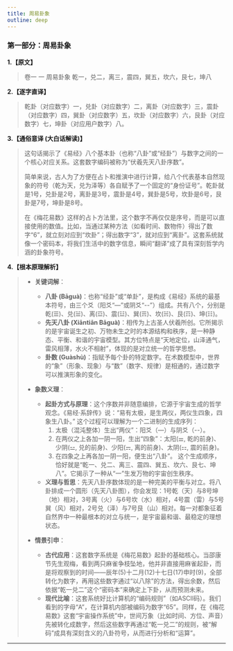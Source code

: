 ```yaml
---
title: 周易卦象
outline: deep
---
```

  
### **第一部分：周易卦象**

**1.【原文】**
> 卷一 一 周易卦象
> 乾一，兑二，离三，震四，巽五，坎六，艮七，坤八

**2.【逐字直译】**
> 乾卦（对应数字）一，兑卦（对应数字）二，离卦（对应数字）三，震卦（对应数字）四，巽卦（对应数字）五，坎卦（对应数字）六，艮卦（对应数字）七，坤卦（对应用户数字）八。

**3.【通俗意译 (大白话解读)】**
> 这句话揭示了《易经》八个基本卦（也称“八卦”或“经卦”）与数字之间的一个核心对应关系。这套数字编码被称为“伏羲先天八卦序数”。
> 
> 简单来说，古人为了方便在占卜和推演中进行计算，给八个代表基本自然现象的符号（乾为天，兑为泽等）各自赋予了一个固定的“身份证号”。乾卦就是1号，兑卦是2号，离卦是3号，震卦是4号，巽卦是5号，坎卦是6号，艮卦是7号，坤卦是8号。
> 
> 在《梅花易数》这样的占卜方法里，这个数字不再仅仅是序号，而是可以直接使用的数值。比如，当通过某种方法（如看时间、数物件）得出了数字“6”，就立刻对应到“坎卦”；得出数字“3”，就对应到“离卦”。这套系统就像一个密码本，将我们生活中的数字信息，瞬间“翻译”成了具有深刻哲学内涵的卦象符号。

**4.【根本原理解析】**
> *   **关键词解**：
>     *   **八卦 (Bāguà)**：也称“经卦”或“单卦”，是构成《易经》系统的最基本符号，由三个爻（阳爻“—”或阴爻“--”）组成。共有八个，分别是乾(☰)、兑(☱)、离(☲)、震(☳)、巽(☴)、坎(☵)、艮(☶)、坤(☷)。
>     *   **先天八卦 (Xiāntiān Bāguà)**：相传为上古圣人伏羲所创。它所揭示的是宇宙诞生之初、万物未生之时的本源结构和秩序，是一种静态、平衡、和谐的宇宙模型。其方位特点是“天地定位，山泽通气，雷风相薄，水火不相射”，体现的是对立统一的哲学思想。
>     *   **卦数 (Guàshù)**：指赋予每个卦的特定数字。在术数模型中，世界的“象”（形象、现象）与“数”（数字、规律）是相通的，通过数字可以推演形象的变化。
> 
> *   **象数义理**：
>     *   **起卦方式与原理**：这个序数并非随意编排，它源于宇宙生成的哲学观念。《易经·系辞传》说：“易有太极，是生两仪，两仪生四象，四象生八卦。” 这个过程可以理解为一个二进制的生成序列：
>         1.  太极（混沌整体）生出“两仪”：阳爻（—）与阴爻（--）。
>         2.  在两仪之上各加一阴一阳，生出“四象”：太阳(⚌, 乾的前身)、少阴(⚍, 兑的前身)、少阳(⚎, 离的前身)、太阴(⚏, 震的前身)。
>         3.  在四象之上再各加一阴一阳，便生出“八卦”。
>         这个生成顺序，恰好就是“乾一、兑二、离三、震四、巽五、坎六、艮七、坤八”。它揭示了一种从“一”生发万物的宇宙创生秩序。
>     *   **义理与哲思**：先天八卦序数体现的是一种完美的平衡与对立。将八卦排成一个圆形（先天八卦图），你会发现：1号乾（天）与8号坤（地）相对，3号离（火）与6号坎（水）相对，4号震（雷）与5号巽（风）相对，2号兑（泽）与7号艮（山）相对。每一对都象征着自然界中一种最根本的对立与统一，是宇宙最和谐、最稳定的理想状态。
> 
> *   **情景引申**：
>     *   **古代应用**：这套数字系统是《梅花易数》起卦的基础核心。当邵康节先生观梅，看到两只麻雀争枝坠地，他并非直接用麻雀起卦，而是将观察到的时间——辰年(5)十二月(12)十七日(17)申时(9)，全部转化为数字，再用这些数字通过“以八除”的方法，得出余数，然后依据“乾一兑二”这个“密码本”来确定上下卦，从而预测未来。
>     *   **现代比喻**：这套系统好比计算机的“编码规则”（如ASCII码）。我们看到的字母“A”，在计算机内部被编码为数字“65”。同样，在《梅花易数》这套“宇宙操作系统”中，世间万象（比如时间、方位、声音）先被转化成数字，然后这些数字再通过“乾一兑二”的规则，被“解码”成具有深刻含义的八卦符号，从而进行分析和“运算”。

---
